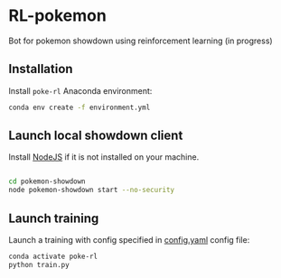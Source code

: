 # RL-pokemon

Bot for pokemon showdown using reinforcement learning (in progress)

## Installation

Install `poke-rl` Anaconda environment:

```bash
conda env create -f environment.yml
```

## Launch local showdown client

Install [NodeJS](https://nodejs.org/en/) if it is not installed on your machine.
```bash

cd pokemon-showdown
node pokemon-showdown start --no-security
```


## Launch training

Launch a training with config specified in [config.yaml](config/config.yaml) config file:
```bash
conda activate poke-rl
python train.py
```